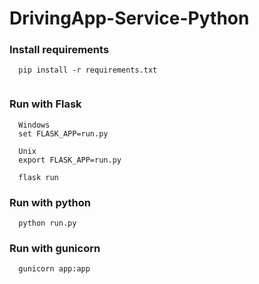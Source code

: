 # DrivingApp-Service-Python

### Install requirements 
```
  pip install -r requirements.txt
 
```

### Run with Flask

```
  Windows
  set FLASK_APP=run.py

  Unix
  export FLASK_APP=run.py
```

```
  flask run
```

### Run with python

```
  python run.py
```

### Run with gunicorn 

```
  gunicorn app:app
```



  
